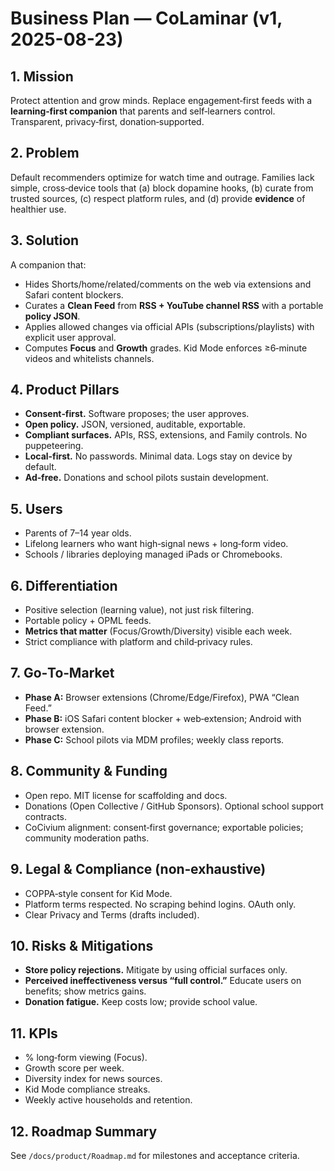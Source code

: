 
# Business Plan — CoLaminar (v1, 2025-08-23)

## 1. Mission
Protect attention and grow minds.  Replace engagement‑first feeds with a **learning‑first companion** that parents and self‑learners control.  Transparent, privacy‑first, donation‑supported.

## 2. Problem
Default recommenders optimize for watch time and outrage.  Families lack simple, cross‑device tools that (a) block dopamine hooks, (b) curate from trusted sources, (c) respect platform rules, and (d) provide **evidence** of healthier use.

## 3. Solution
A companion that:
- Hides Shorts/home/related/comments on the web via extensions and Safari content blockers.  
- Curates a **Clean Feed** from **RSS + YouTube channel RSS** with a portable **policy JSON**.  
- Applies allowed changes via official APIs (subscriptions/playlists) with explicit user approval.  
- Computes **Focus** and **Growth** grades.  Kid Mode enforces ≥6‑minute videos and whitelists channels.

## 4. Product Pillars
- **Consent‑first.** Software proposes; the user approves.  
- **Open policy.** JSON, versioned, auditable, exportable.  
- **Compliant surfaces.** APIs, RSS, extensions, and Family controls.  No puppeteering.  
- **Local‑first.** No passwords.  Minimal data.  Logs stay on device by default.  
- **Ad‑free.** Donations and school pilots sustain development.

## 5. Users
- Parents of 7–14 year olds.  
- Lifelong learners who want high‑signal news + long‑form video.  
- Schools / libraries deploying managed iPads or Chromebooks.

## 6. Differentiation
- Positive selection (learning value), not just risk filtering.  
- Portable policy + OPML feeds.  
- **Metrics that matter** (Focus/Growth/Diversity) visible each week.  
- Strict compliance with platform and child‑privacy rules.

## 7. Go‑To‑Market
- **Phase A:** Browser extensions (Chrome/Edge/Firefox), PWA “Clean Feed.”  
- **Phase B:** iOS Safari content blocker + web‑extension; Android with browser extension.  
- **Phase C:** School pilots via MDM profiles; weekly class reports.

## 8. Community & Funding
- Open repo.  MIT license for scaffolding and docs.  
- Donations (Open Collective / GitHub Sponsors).  Optional school support contracts.  
- CoCivium alignment: consent‑first governance; exportable policies; community moderation paths.

## 9. Legal & Compliance (non‑exhaustive)
- COPPA‑style consent for Kid Mode.  
- Platform terms respected.  No scraping behind logins.  OAuth only.  
- Clear Privacy and Terms (drafts included).

## 10. Risks & Mitigations
- **Store policy rejections.**  Mitigate by using official surfaces only.  
- **Perceived ineffectiveness versus “full control.”**  Educate users on benefits; show metrics gains.  
- **Donation fatigue.**  Keep costs low; provide school value.

## 11. KPIs
- % long‑form viewing (Focus).  
- Growth score per week.  
- Diversity index for news sources.  
- Kid Mode compliance streaks.  
- Weekly active households and retention.

## 12. Roadmap Summary
See `/docs/product/Roadmap.md` for milestones and acceptance criteria.
